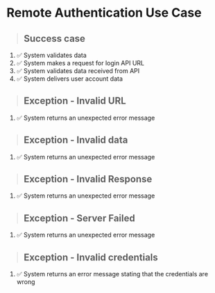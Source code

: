 # Remote Authentication Use Case

> ## Success case
1. ✅ System validates data
2. ✅ System makes a request for login API URL
3. ✅ System validates data received from API
4. ✅ System delivers user account data

> ## Exception - Invalid URL
1. ✅ System returns an unexpected error message

> ## Exception - Invalid data
1. ✅ System returns an unexpected error message

> ## Exception - Invalid Response
1. ✅ System returns an unexpected error message

> ## Exception - Server Failed
1. ✅ System returns an unexpected error message

> ## Exception - Invalid credentials
1. ✅ System returns an error message stating that the credentials are wrong